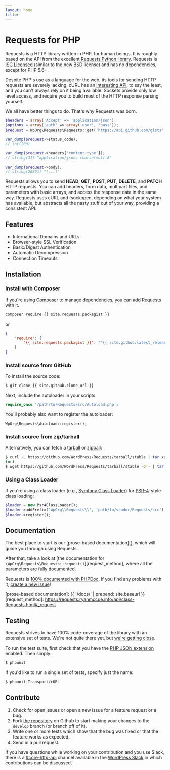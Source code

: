 ```yaml
---
layout: home
title:
---
```


Requests for PHP
================

Requests is a HTTP library written in PHP, for human beings. It is roughly
based on the API from the excellent [Requests Python
library](http://python-requests.org/). Requests is [ISC
Licensed](https://github.com/WordPress/Requests/blob/stable/LICENSE) (similar to
the new BSD license) and has no dependencies, except for PHP 5.6+.

Despite PHP's use as a language for the web, its tools for sending HTTP requests
are severely lacking. cURL has an
[interesting API](https://www.php.net/curl-setopt), to say the
least, and you can't always rely on it being available. Sockets provide only low
level access, and require you to build most of the HTTP response parsing
yourself.

We all have better things to do. That's why Requests was born.

```php
$headers = array('Accept' => 'application/json');
$options = array('auth' => array('user', 'pass'));
$request = WpOrg\Requests\Requests::get('https://api.github.com/gists', $headers, $options);

var_dump($request->status_code);
// int(200)

var_dump($request->headers['content-type']);
// string(31) "application/json; charset=utf-8"

var_dump($request->body);
// string(26891) "[...]"
```

Requests allows you to send  **HEAD**, **GET**, **POST**, **PUT**, **DELETE**, 
and **PATCH** HTTP requests. You can add headers, form data, multipart files, 
and parameters with basic arrays, and access the response data in the same way.
Requests uses cURL and fsockopen, depending on what your system has available, 
but abstracts all the nasty stuff out of your way, providing a consistent API.


Features
--------

- International Domains and URLs
- Browser-style SSL Verification
- Basic/Digest Authentication
- Automatic Decompression
- Connection Timeouts


Installation
------------

### Install with Composer
If you're using [Composer](https://getcomposer.org/) to manage
dependencies, you can add Requests with it.

```sh
composer require {{ site.requests.packagist }}
```

or
```json
{
    "require": {
        "{{ site.requests.packagist }}": "^{{ site.github.latest_release.tag_name | replace_first: 'v', '' }}"
    }
}
```

### Install source from GitHub
To install the source code:
```bash
$ git clone {{ site.github.clone_url }}
```

Next, include the autoloader in your scripts:
```php
require_once '/path/to/Requests/src/Autoload.php';
```

You'll probably also want to register the autoloader:
```php
WpOrg\Requests\Autoload::register();
```

### Install source from zip/tarball
Alternatively, you can fetch a [tarball][] or [zipball][]:

```bash
$ curl -L https://github.com/WordPress/Requests/tarball/stable | tar xzv
(or)
$ wget https://github.com/WordPress/Requests/tarball/stable -O - | tar xzv
```

[tarball]: https://github.com/WordPress/Requests/tarball/stable
[zipball]: https://github.com/WordPress/Requests/zipball/stable


### Using a Class Loader
If you're using a class loader (e.g., [Symfony Class Loader][]) for
[PSR-4][]-style class loading:
```php
$loader = new Psr4ClassLoader();
$loader->addPrefix('WpOrg\\Requests\\', 'path/to/vendor/Requests/src');
$loader->register();
```

[Symfony Class Loader]: https://github.com/symfony/ClassLoader
[PSR-4]: https://github.com/php-fig/fig-standards/blob/master/accepted/PSR-4.html


Documentation
-------------
The best place to start is our [prose-based documentation][], which will guide
you through using Requests.

After that, take a look at [the documentation for
`\WpOrg\Requests\Requests::request()`][request_method], where all the parameters are fully
documented.

Requests is [100% documented with PHPDoc](https://requests.ryanmccue.info/api/).
If you find any problems with it, [create a new
issue](https://github.com/WordPress/Requests/issues/new)!

[prose-based documentation]: {{ '/docs/' | prepend: site.baseurl }}
[request_method]: https://requests.ryanmccue.info/api/class-Requests.html#_request

Testing
-------

Requests strives to have 100% code-coverage of the library with an extensive
set of tests. We're not quite there yet, but [we're getting close][codecov].

[codecov]: https://codecov.io/github/WordPress/Requests/

To run the test suite, first check that you have the [PHP
JSON extension ](https://www.php.net/book.json) enabled. Then
simply:
```bash
$ phpunit
```

If you'd like to run a single set of tests, specify just the name:
```bash
$ phpunit Transport/cURL
```

Contribute
----------

1. Check for open issues or open a new issue for a feature request or a bug.
2. Fork [the repository][] on Github to start making your changes to the
    `develop` branch (or branch off of it).
3. Write one or more tests which show that the bug was fixed or that the feature works as expected.
4. Send in a pull request.

If you have questions while working on your contribution and you use Slack, there is
a [#core-http-api] channel available in the [WordPress Slack] in which contributions can be discussed.

[the repository]: https://github.com/WordPress/Requests
[#core-http-api]: https://wordpress.slack.com/archives/C02BBE29V42
[WordPress Slack]: https://make.wordpress.org/chat/
